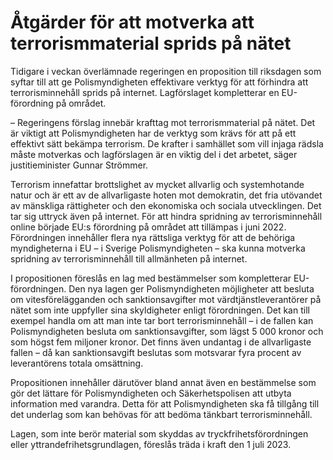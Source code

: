 # Åtgärder för att motverka att terrorismmaterial sprids på nätet

Tidigare i veckan överlämnade regeringen en proposition till riksdagen som syftar till att ge Polismyndigheten effektivare verktyg för att förhindra att terrorisminnehåll sprids på internet. Lagförslaget kompletterar en EU-förordning på området.

– Regeringens förslag innebär krafttag mot terrorismmaterial på nätet. Det är viktigt att Polismyndigheten har de verktyg som krävs för att på ett effektivt sätt bekämpa terrorism. De krafter i samhället som vill injaga rädsla måste motverkas och lagförslagen är en viktig del i det arbetet, säger justitieminister Gunnar Strömmer.

Terrorism innefattar brottslighet av mycket allvarlig och systemhotande natur och är ett av de allvarligaste hoten mot demokratin, det fria utövandet av mänskliga rättigheter och den ekonomiska och sociala utvecklingen. Det tar sig uttryck även på internet. För att hindra spridning av terrorisminnehåll online började EU:s förordning på området att tillämpas i juni 2022. Förordningen inne­håller flera nya rättsliga verktyg för att de behöriga myndigheterna i EU – i Sverige Polismyndigheten – ska kunna motverka spridning av terrorism­innehåll till allmänheten på internet.

I propositionen föreslås en lag med bestämmelser som kompletterar EU-förordningen. Den nya lagen ger Polismyndigheten möjligheter att besluta om vitesföre­läggan­den och sanktions­avgifter mot värdtjänstleverantörer på nätet som inte uppfyller sina skyldigheter enligt förordningen. Det kan till exempel handla om att man inte tar bort terrorisminnehåll – i de fallen kan Polismyndigheten besluta om sanktionsavgifter, som lägst 5 000 kronor och som högst fem miljoner kronor. Det finns även undantag i de allvarligaste fallen – då kan sanktionsavgift beslutas som motsvarar fyra procent av leverantörens totala omsättning.

Propositionen innehåller därutöver bland annat även en bestämmelse som gör det lättare för Polismyndigheten och Säkerhetspolisen att utbyta information med varandra. Detta för att Polismyndig­heten ska få tillgång till det underlag som kan behövas för att bedöma tänkbart terrorisminnehåll.

Lagen, som inte berör material som skyddas av tryckfrihetsförordningen eller yttrandefrihetsgrundlagen, föreslås träda i kraft den 1 juli 2023.
